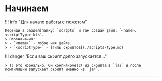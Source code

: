# Начинаем

!!! info "Для начало работы с сюжетом"

	Перейди в раздел(папку) `scripts` и там создай файл: `<name>.<scriptType>.kts`.
	> Обозначения:
	> - `<name>` - любое имя файла.
	> - `<scriptType>` - [Типы скриптов](./scripts-type.md)

!!! danger "Если ваш скрипт долго запускается..."

	> То это нормально. Он компилируется из скрипта в `jar` и после компиляции запускает скрипт именно из `jar`.
	
---